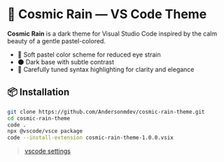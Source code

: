 # 🌌 Cosmic Rain — VS Code Theme

**Cosmic Rain** is a dark theme for Visual Studio Code inspired by the calm beauty of a gentle pastel-colored.

- 🎨 Soft pastel color scheme for reduced eye strain
- 🌑 Dark base with subtle contrast
- 💫 Carefully tuned syntax highlighting for clarity and elegance

## 📦 Installation

```bash
git clone https://github.com/Andersonmdev/cosmic-rain-theme.git
cd cosmic-rain-theme
code .
npx @vscode/vsce package
code --install-extension cosmic-rain-theme-1.0.0.vsix
```

> [vscode settings](https://github.com/Andersonmdev/cosmic-rain-theme/blob/main/.vscode/settings.json)
